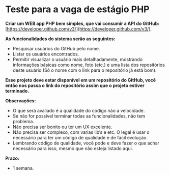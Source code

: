 # Teste para a vaga de estágio PHP
**Criar um WEB app PHP bem simples, que vai consumir a API do GitHub:**
[https://developer.github.com/v3/](https://developer.github.com/v3/).

**As funcionalidades do sistema serão as seguintes:**
* Pesquisar usuários do GitHub pelo nome.
* Listar os usuários encontrados.
* Permitir visualizar o usuário mais detalhadamente, mostrando informações básicas como nome, foto (etc.) e uma lista dos repositórios deste usuário (Só o nome com o link para o repositório já está bom).

**Esse projeto deve estar disponível em um repositório do GitHub, você então nos passa o link do repositório assim que o projeto estiver terminado.**

**Observações:**
* O que será avaliado é a qualidade do código não a velocidade.
* Se não for possível terminar todas as funcionalidades, não tem problema.
* Não precisa ser bonito ou ter um UX excelente.
* Não precisa ser complexo, com varias lib’s e etc. O legal é usar o necessário para ter um código de qualidade e de fácil evolução.
* Lembrando código de qualidade, você pode e deve fazer o que achar necessário para isso, mesmo que não esteja listado aqui.

**Prazo:**
* 1 semana.
